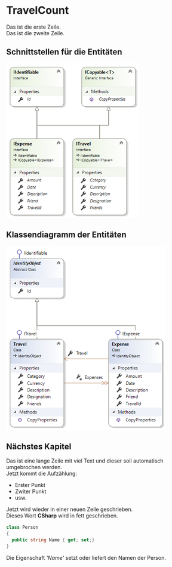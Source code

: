 # TravelCount

Das ist die erste Zeile.  
Das ist die zweite Zeile.  
## Schnittstellen für die Entitäten

![Contracts](Contracts.png)

## Klassendiagramm der Entitäten

![Entities](Entities.png)

## Nächstes Kapitel
Das ist eine lange Zeile mit viel Text und dieser soll automatisch umgebrochen werden.  
Jetzt kommt die Aufzählung:  
+ Erster Punkt
+ Zwiter Punkt
+ usw.  

Jetzt wird wieder in einer neuen Zeile geschrieben.  
Dieses Wort **CSharp** wird in fett geschrieben.  
```csharp
class Person
{
  public string Name { get; set;}
}
```  
Die Eigenschaft *'Name'* setzt oder liefert den Namen der Person. 
